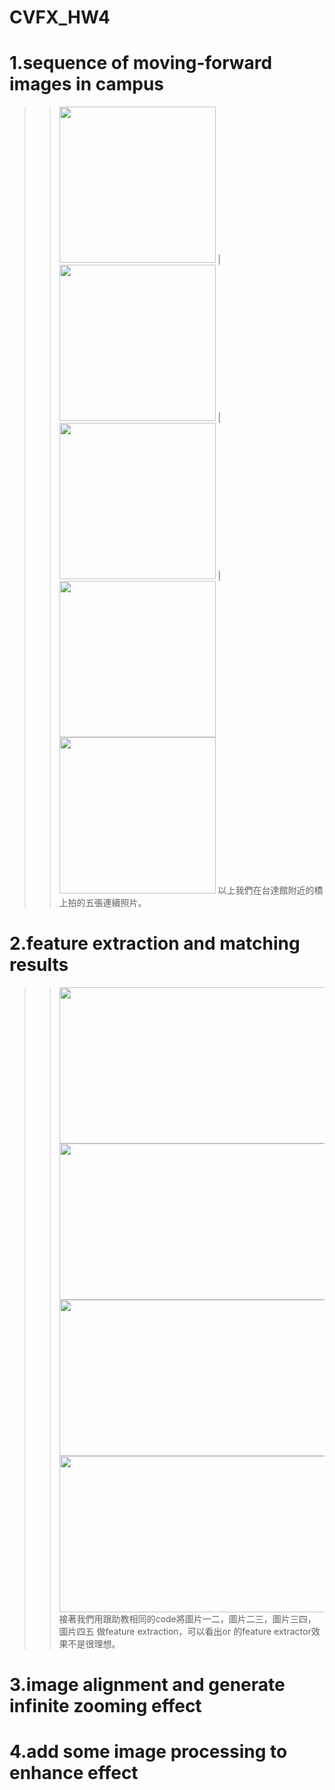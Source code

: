 # CVFX_HW4
  # 1.sequence of moving-forward images in campus
  >><img width="250" height="250" src="test1.jpg"/>        |<img width="250" height="250" src="test2.jpg"/>        |<img width="250" height="250" src="test3.jpg"/> |
  >><img width="250" height="250" src="test4.jpg"/> <img width="250" height="250" src="test5.jpg"/>
  >以上我們在台達館附近的橋上拍的五張連續照片。
  # 2.feature extraction and matching results
  >><img width="500" height="250" src="1_2.png"/> <img width="500" height="250" src="2_3.png"/> 
  >><img width="500" height="250" src="3_4.png"/> <img width="500" height="250" src="4_5.png"/>  
  >>接著我們用跟助教相同的code將圖片一二，圖片二三，圖片三四，圖片四五 做feature extraction，可以看出or 的feature extractor效果不是很理想。
  # 3.image alignment and generate infinite zooming effect
  # 4.add some image processing to enhance effect
